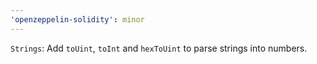 ```yaml
---
'openzeppelin-solidity': minor
---
```


`Strings`: Add `toUint`, `toInt` and `hexToUint` to parse strings into numbers.
